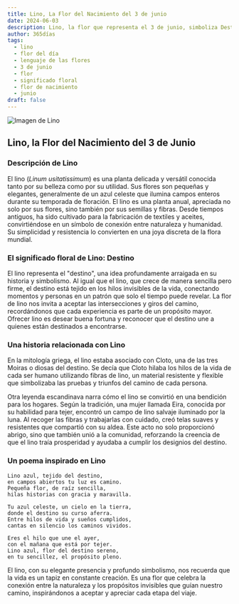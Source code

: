 ```yaml
---
title: Lino, La Flor del Nacimiento del 3 de junio
date: 2024-06-03
description: Lino, la flor que representa el 3 de junio, simboliza Destino. Descubre su fascinante historia, significado en el lenguaje de las flores y una poesía que celebra su belleza.
author: 365días
tags:
  - lino
  - flor del día
  - lenguaje de las flores
  - 3 de junio
  - flor
  - significado floral
  - flor de nacimiento
  - junio
draft: false
---
```


![Imagen de Lino](https://cdn.pixabay.com/photo/2020/06/08/04/09/macro-5272869_640.jpg#center)


## Lino, la Flor del Nacimiento del 3 de Junio

### Descripción de Lino

El lino (_Linum usitatissimum_) es una planta delicada y versátil conocida tanto por su belleza como por su utilidad. Sus flores son pequeñas y elegantes, generalmente de un azul celeste que ilumina campos enteros durante su temporada de floración. El lino es una planta anual, apreciada no solo por sus flores, sino también por sus semillas y fibras. Desde tiempos antiguos, ha sido cultivado para la fabricación de textiles y aceites, convirtiéndose en un símbolo de conexión entre naturaleza y humanidad. Su simplicidad y resistencia lo convierten en una joya discreta de la flora mundial.

### El significado floral de Lino: Destino

El lino representa el "destino", una idea profundamente arraigada en su historia y simbolismo. Al igual que el lino, que crece de manera sencilla pero firme, el destino está tejido en los hilos invisibles de la vida, conectando momentos y personas en un patrón que solo el tiempo puede revelar. La flor de lino nos invita a aceptar las intersecciones y giros del camino, recordándonos que cada experiencia es parte de un propósito mayor. Ofrecer lino es desear buena fortuna y reconocer que el destino une a quienes están destinados a encontrarse.

### Una historia relacionada con Lino

En la mitología griega, el lino estaba asociado con Cloto, una de las tres Moiras o diosas del destino. Se decía que Cloto hilaba los hilos de la vida de cada ser humano utilizando fibras de lino, un material resistente y flexible que simbolizaba las pruebas y triunfos del camino de cada persona.

Otra leyenda escandinava narra cómo el lino se convirtió en una bendición para los hogares. Según la tradición, una mujer llamada Eira, conocida por su habilidad para tejer, encontró un campo de lino salvaje iluminado por la luna. Al recoger las fibras y trabajarlas con cuidado, creó telas suaves y resistentes que compartió con su aldea. Este acto no solo proporcionó abrigo, sino que también unió a la comunidad, reforzando la creencia de que el lino traía prosperidad y ayudaba a cumplir los designios del destino.

### Un poema inspirado en Lino

```
Lino azul, tejido del destino,  
en campos abiertos tu luz es camino.  
Pequeña flor, de raíz sencilla,  
hilas historias con gracia y maravilla.  

Tu azul celeste, un cielo en la tierra,  
donde el destino su curso aferra.  
Entre hilos de vida y sueños cumplidos,  
cantas en silencio los caminos vividos.  

Eres el hilo que une el ayer,  
con el mañana que está por tejer.  
Lino azul, flor del destino sereno,  
en tu sencillez, el propósito pleno.  
```

El lino, con su elegante presencia y profundo simbolismo, nos recuerda que la vida es un tapiz en constante creación. Es una flor que celebra la conexión entre la naturaleza y los propósitos invisibles que guían nuestro camino, inspirándonos a aceptar y apreciar cada etapa del viaje.